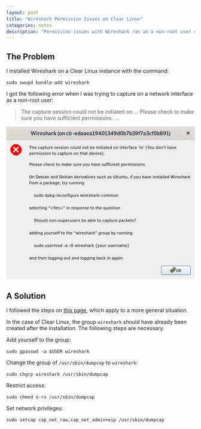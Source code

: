 ```yaml
---
layout: post
title: "Wireshark Permission Issues on Clear Linux"
categories: notes
description: "Permission issues with Wireshark ran as a non-root user can be fixed by setting dumpcap permissions and privileges."
---
```


## The Problem

I installed Wireshark on a Clear Linux instance with the command:

    sudo swupd bundle-add wireshark

I got the following error when I was trying to capture on a network interface as a non-root user:

> The capture session could not be initiated on ...
> Please check to make sure you have sufficient permissions.
> ...

![Error Screenshot](/assets/wireshark-permission-issues-on-clear-linux/error.png)

## A Solution

I followed the steps on [this page](https://wiki.wireshark.org/CaptureSetup/CapturePrivileges#Other_Linux_based_systems_or_other_installation_methods), which apply to a more general situation.

In the case of Clear Linux, the group `wireshark` should have already been created after the installation. The following steps are necessary.

Add yourself to the group:

    sudo gpasswd -a $USER wireshark

Change the group of `/usr/sbin/dumpcap` to `wireshark`:

    sudo chgrp wireshark /usr/sbin/dumpcap

Restrict access:

    sudo chmod o-rx /usr/sbin/dumpcap

Set network privileges:

    sudo setcap cap_net_raw,cap_net_admin+eip /usr/sbin/dumpcap
